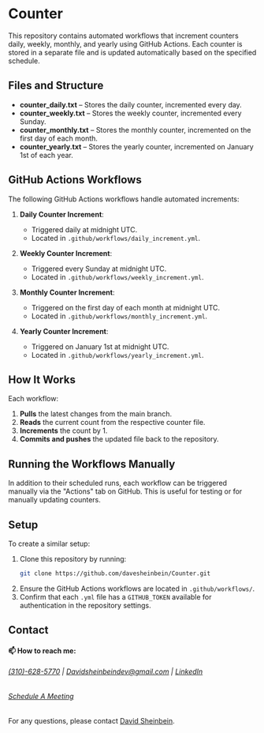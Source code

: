 # Counter

This repository contains automated workflows that increment counters daily, weekly, monthly, and yearly using GitHub Actions. Each counter is stored in a separate file and is updated automatically based on the specified schedule.

## Files and Structure

- **counter_daily.txt** – Stores the daily counter, incremented every day.
- **counter_weekly.txt** – Stores the weekly counter, incremented every Sunday.
- **counter_monthly.txt** – Stores the monthly counter, incremented on the first day of each month.
- **counter_yearly.txt** – Stores the yearly counter, incremented on January 1st of each year.

## GitHub Actions Workflows

The following GitHub Actions workflows handle automated increments:

1. **Daily Counter Increment**:

   - Triggered daily at midnight UTC.
   - Located in `.github/workflows/daily_increment.yml`.

2. **Weekly Counter Increment**:

   - Triggered every Sunday at midnight UTC.
   - Located in `.github/workflows/weekly_increment.yml`.

3. **Monthly Counter Increment**:

   - Triggered on the first day of each month at midnight UTC.
   - Located in `.github/workflows/monthly_increment.yml`.

4. **Yearly Counter Increment**:

   - Triggered on January 1st at midnight UTC.
   - Located in `.github/workflows/yearly_increment.yml`.

## How It Works

Each workflow:

1. **Pulls** the latest changes from the main branch.
2. **Reads** the current count from the respective counter file.
3. **Increments** the count by 1.
4. **Commits and pushes** the updated file back to the repository.

## Running the Workflows Manually

In addition to their scheduled runs, each workflow can be triggered manually via the "Actions" tab on GitHub. This is useful for testing or for manually updating counters.

## Setup

To create a similar setup:

1. Clone this repository by running:
   ```bash
   git clone https://github.com/davesheinbein/Counter.git
   ```
2. Ensure the GitHub Actions workflows are located in `.github/workflows/`.
3. Confirm that each `.yml` file has a `GITHUB_TOKEN` available for authentication in the repository settings.

## Contact

#### 📫 How to reach me:

###### [(310)-628-5770](tel:310-628-5770) | [Davidsheinbeindev@gmail.com](mailto:davidsheinbeindev@gmail.com) | [LinkedIn](https://www.linkedin.com/in/david-sheinbein/)

###### [Schedule A Meeting](https://calendly.com/davidsheinbeindev/intro)

For any questions, please contact [David Sheinbein](mailto:Davidsheinbeindev@gmail.com).
